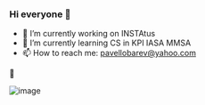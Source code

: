 
### Hi everyone 👋

- 🔭 I’m currently working on INSTAtus
- 🌱 I’m currently learning CS in KPI IASA MMSA
- 📫 How to reach me: pavellobarev@yahoo.com

🤍

![image](https://user-images.githubusercontent.com/34250546/143419326-18a89290-fb0d-4d05-8c22-070e0cf823e6.png)
